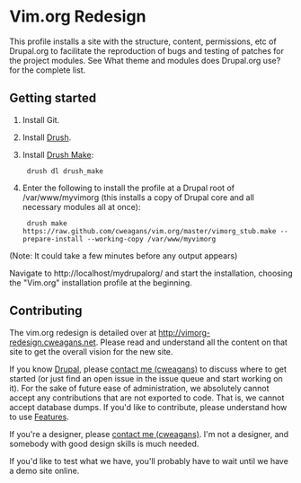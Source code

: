 # Vim.org Redesign

This profile installs a site with the structure, content, permissions, etc of Drupal.org to facilitate the reproduction of bugs and testing of patches for the project modules. See What theme and modules does Drupal.org use? for the complete list.

## Getting started

1. Install Git.
2. Install [Drush](http://drupal.org/project/drush).
3. Install [Drush Make](http://drupal.org/project/drush_make):

        drush dl drush_make

4. Enter the following to install the profile at a Drupal root of /var/www/myvimorg (this installs a copy of Drupal core and all necessary modules all at once):

        drush make https://raw.github.com/cweagans/vim.org/master/vimorg_stub.make --prepare-install --working-copy /var/www/myvimorg

(Note: It could take a few minutes before any output appears)

Navigate to http://localhost/mydrupalorg/ and start the installation, choosing the "Vim.org" installation profile at the beginning.

## Contributing

The vim.org redesign is detailed over at http://vimorg-redesign.cweagans.net. Please read and understand all the content on that site to get the overall vision for the new site.

If you know [Drupal](http://drupal.org), please [contact me (cweagans)](http://cweagans.net/contact) to discuss where to get started (or just find an open issue in the issue queue and start working on it). For the sake of future ease of administration, we absolutely cannot accept any contributions that are not exported to code. That is, we cannot accept database dumps. If you'd like to contribute, please understand how to use [Features](http://drupal.org/project/features).

If you're a designer, please [contact me (cweagans)](http://cweagans.net/contact). I'm not a designer, and somebody with good design skills is much needed.

If you'd like to test what we have, you'll probably have to wait until we have a demo site online.
